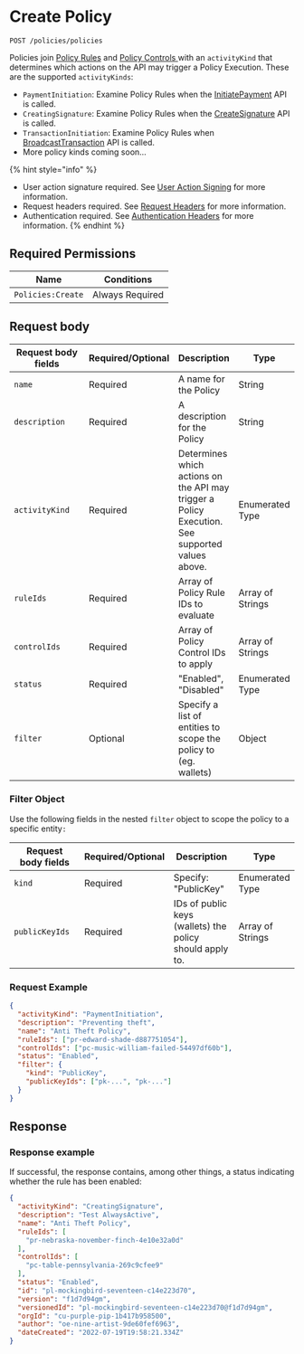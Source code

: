 # Create Policy

`POST /policies/policies`

Policies join [Policy Rules](../policy-rules/createpolicyrule.md) and [Policy Controls ](../policy-controls/createpolicycontrol.md)with an `activityKind` that determines which actions on the API may trigger a Policy Execution.   These are the supported `activityKinds`:

* `PaymentInitiation`: Examine Policy Rules when the [InitiatePayment](../../high-level-api-asset-accounts-and-payments/payments/initiatepayment.md) API is called.
* `CreatingSignature`: Examine Policy Rules when the [CreateSignature](../../low-level-api-keys-and-transactions/transaction-execution/createsignature.md) API is called.
* `TransactionInitiation`: Examine Policy Rules when [BroadcastTransaction](../../low-level-api-keys-and-transactions/transaction-execution/broadcasttransaction/) API is called.
* More policy kinds coming soon...

{% hint style="info" %}
* User action signature required. See [User Action Signing](../../authentication/user-action-signing/) for more information.
* Request headers required. See [Request Headers](../../../getting-started/request-headers.md) for more information.
* Authentication required. See [Authentication Headers](../../../getting-started/request-headers.md#authentication-headers) for more information.
{% endhint %}

## Required Permissions

| Name                           | Conditions      |
| ------------------------------ | --------------- |
| `Policies:Create`              | Always Required |

## Request body <a href="#request-body" id="request-body"></a>

<table><thead><tr><th width="217">Request body fields</th><th width="113">Required/Optional</th><th>Description</th><th>Type</th></tr></thead><tbody><tr><td><code>name</code></td><td>Required</td><td>A name for the Policy</td><td>String</td></tr><tr><td><code>description</code></td><td>Required</td><td>A description for the Policy</td><td>String</td></tr><tr><td><code>activityKind</code></td><td>Required</td><td>Determines which actions on the API may trigger a Policy Execution. See supported values above.</td><td>Enumerated Type</td></tr><tr><td><code>ruleIds</code></td><td>Required</td><td>Array of Policy Rule IDs to evaluate</td><td>Array of Strings</td></tr><tr><td><code>controlIds</code></td><td>Required</td><td>Array of Policy Control IDs to apply</td><td>Array of Strings</td></tr><tr><td><code>status</code></td><td>Required</td><td>"Enabled", "Disabled"</td><td>Enumerated Type</td></tr><tr><td><code>filter</code></td><td>Optional</td><td>Specify a list of entities to scope the policy to (eg. wallets)</td><td>Object</td></tr></tbody></table>

### Filter Object

Use the following fields in the nested `filter` object to scope the policy to a specific entity`:`

<table><thead><tr><th width="254">Request body fields</th><th width="113">Required/Optional</th><th width="218">Description</th><th>Type</th></tr></thead><tbody><tr><td><code>kind</code></td><td>Required</td><td>Specify: "PublicKey"</td><td>Enumerated Type </td></tr><tr><td><code>publicKeyIds</code></td><td>Required</td><td>IDs of public keys (wallets) the policy should apply to.</td><td>Array of Strings</td></tr></tbody></table>

### Request Example <a href="#request-example.1" id="request-example.1"></a>
```json
{
  "activityKind": "PaymentInitiation",
  "description": "Preventing theft",
  "name": "Anti Theft Policy",
  "ruleIds": ["pr-edward-shade-d887751054"],
  "controlIds": ["pc-music-william-failed-54497df60b"],
  "status": "Enabled",
  "filter": {
    "kind": "PublicKey",
    "publicKeyIds": ["pk-...", "pk-..."]
  }
}
```

## Response <a href="#response" id="response"></a>

### Response example <a href="#response-example" id="response-example"></a>

If successful, the response contains, among other things, a status indicating whether the rule has been enabled:

```json
{
  "activityKind": "CreatingSignature",
  "description": "Test AlwaysActive",
  "name": "Anti Theft Policy",
  "ruleIds": [
    "pr-nebraska-november-finch-4e10e32a0d"
  ],
  "controlIds": [
    "pc-table-pennsylvania-269c9cfee9"
  ],
  "status": "Enabled",
  "id": "pl-mockingbird-seventeen-c14e223d70",
  "version": "f1d7d94gm",
  "versionedId": "pl-mockingbird-seventeen-c14e223d70@f1d7d94gm",
  "orgId": "cu-purple-pip-1b417b958500",
  "author": "oe-nine-artist-9de60fef6963",
  "dateCreated": "2022-07-19T19:58:21.334Z"
}

```

